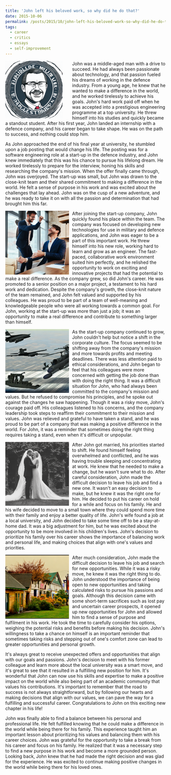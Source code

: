 ```yaml
---
title: 'John left his beloved work, so why did he do that?'
date: 2015-10-06
permalink: /posts/2015/10/john-left-his-beloved-work-so-why-did-he-do-that/
tags:
  - career
  - critics
  - essays
  - self-improvement
---
```


<img width="180" alt="john" src="/images/posts/john-left-his-beloved-work-so-why-did-he-do-that-1.png" style="float: left; margin-right: 30px;" /> John was a middle-aged man with a drive to succeed. He had always been passionate about technology, and that passion fueled his dreams of working in the defence industry. From a young age, he knew that he wanted to make a difference in the world, and he worked tirelessly to achieve his goals. John's hard work paid off when he was accepted into a prestigious engineering programme at a top university. He threw himself into his studies and quickly became a standout student. After his first year, John landed an internship with a defence company, and his career began to take shape. He was on the path to success, and nothing could stop him.

As John approached the end of his final year at university, he stumbled upon a job posting that would change his life. The posting was for a software engineering role at a start-up in the defence industry, and John knew immediately that this was his chance to pursue his lifelong dream. He worked tirelessly to prepare for the interview, honing his skills and researching the company's mission. When the offer finally came through, John was overjoyed. The start-up was small, but John was drawn to the close-knit team and their shared commitment to making a difference in the world. He felt a sense of purpose in his work and was excited about the challenges that lay ahead. John was on the cusp of a new adventure, and he was ready to take it on with all the passion and determination that had brought him this far.

<img width="200" alt="john" src="/images/posts/john-left-his-beloved-work-so-why-did-he-do-that-2.png" style="float: left; margin-right: 10px;" /> After joining the start-up company, John quickly found his place within the team. The company was focused on developing new technologies for use in military and defence applications, and John was eager to be a part of this important work. He threw himself into his new role, working hard to learn and grow as an engineer. The fast-paced, collaborative work environment suited him perfectly, and he relished the opportunity to work on exciting and innovative projects that had the potential to make a real difference. As the company grew, so did John's career. He was promoted to a senior position on a major project, a testament to his hard work and dedication. Despite the company's growth, the close-knit nature of the team remained, and John felt valued and supported by his colleagues. He was proud to be part of a team of well-meaning and knowledgeable people who were all working towards a common goal. For John, working at the start-up was more than just a job; it was an opportunity to make a real difference and contribute to something larger than himself.

<img width="200" alt="john" src="/images/posts/john-left-his-beloved-work-so-why-did-he-do-that-3.png" style="float: left; margin-right: 10px;" /> As the start-up company continued to grow, John couldn't help but notice a shift in the corporate culture. The focus seemed to be shifting away from the company's mission and more towards profits and meeting deadlines. There was less attention paid to ethical considerations, and John began to feel that his colleagues were more concerned with getting the job done than with doing the right thing. It was a difficult situation for John, who had always been committed to the company's mission and values. But he refused to compromise his principles, and he spoke out against the changes he saw happening. Though it was a risky move, John's courage paid off. His colleagues listened to his concerns, and the company leadership took steps to reaffirm their commitment to their mission and values. John was relieved and grateful to have taken a stand, and he was proud to be part of a company that was making a positive difference in the world. For John, it was a reminder that sometimes doing the right thing requires taking a stand, even when it's difficult or unpopular.

<img width="200" alt="john" src="/images/posts/john-left-his-beloved-work-so-why-did-he-do-that-4.png" style="float: left; margin-right: 10px;" /> After John got married, his priorities started to shift. He found himself feeling overwhelmed and conflicted, and he was having trouble sleeping and concentrating at work. He knew that he needed to make a change, but he wasn't sure what to do. After careful consideration, John made the difficult decision to leave his job and find a new one. It wasn't an easy decision to make, but he knew it was the right one for him. He decided to put his career on hold for a while and focus on his family. He and his wife decided to move to a small town where they could spend more time with their family and enjoy a better quality of life. John's wife found a job at a local university, and John decided to take some time off to be a stay-at-home dad. It was a big adjustment for him, but he was excited about the opportunity to be more involved in his children's lives. John's decision to prioritize his family over his career shows the importance of balancing work and personal life, and making choices that align with one's values and priorities.

<img width="200" alt="john" src="/images/posts/john-left-his-beloved-work-so-why-did-he-do-that-5.png" style="float: left; margin-right: 10px;" /> After much consideration, John made the difficult decision to leave his job and search for new opportunities. While it was a risky move, he knew it was the right thing to do. John understood the importance of being open to new opportunities and taking calculated risks to pursue his passions and goals. Although this decision came with some short-term sacrifices such as lost pay and uncertain career prospects, it opened up new opportunities for John and allowed him to find a sense of purpose and fulfilment in his work. He took the time to carefully consider his options, weighing the potential risks and benefits before making his decision. John's willingness to take a chance on himself is an important reminder that sometimes taking risks and stepping out of one's comfort zone can lead to greater opportunities and personal growth.

It's always great to receive unexpected offers and opportunities that align with our goals and passions. John's decision to meet with his former colleague and learn more about the local university was a smart move, and it's great to see that it resulted in a fulfilling new position for him. It's wonderful that John can now use his skills and expertise to make a positive impact on the world while also being part of an academic community that values his contributions. It's important to remember that the road to success is not always straightforward, but by following our hearts and making decisions that align with our values, we can pave the way for a fulfilling and successful career. Congratulations to John on this exciting new chapter in his life!

John was finally able to find a balance between his personal and professional life. He felt fulfilled knowing that he could make a difference in the world while being there for his family. This experience taught him an important lesson about prioritizing his values and balancing them with his career choices. John was grateful for the opportunity to take a break from his career and focus on his family. He realized that it was a necessary step to find a new purpose in his work and become a more grounded person. Looking back, John knew that he had made the right decision and was glad for the experience. He was excited to continue making positive changes in the world while being there for his loved ones.
